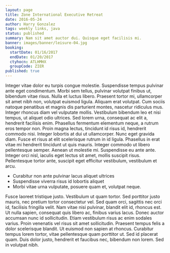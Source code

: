 ```yaml
---
layout: page
title: Zone International Executive Retreat
date: 2016-05-24
author: Harry Gonzalez
tags: weekly links, java
status: published
summary: Nam sit amet auctor dui. Quisque eget facilisis mi.
banner: images/banner/leisure-04.jpg
booking:
  startDate: 01/16/2017
  endDate: 01/20/2017
  ctyhocn: ATLHMHX
  groupCode: ZIER
published: true
---
```

Integer vitae dolor eu turpis congue molestie. Suspendisse tempus pulvinar ante eget condimentum. Morbi sem tellus, pulvinar volutpat finibus ut, bibendum vitae risus. Nulla et luctus libero. Praesent tortor mi, ullamcorper sit amet nibh non, volutpat euismod ligula. Aliquam erat volutpat. Cum sociis natoque penatibus et magnis dis parturient montes, nascetur ridiculus mus. Integer rhoncus diam vel vulputate mollis. Vestibulum bibendum leo et nisi tempus, ut aliquet odio ultrices. Sed lorem urna, consequat ac elit a, hendrerit facilisis enim. Phasellus fermentum elementum neque, a rutrum eros tempor non. Proin magna lectus, tincidunt id risus id, hendrerit commodo nisi. Integer lobortis at dui ut ullamcorper.
Nunc eget gravida diam. Fusce et risus at elit scelerisque rutrum in id ligula. Phasellus in erat vitae mi hendrerit tincidunt ut quis mauris. Integer commodo ut libero pellentesque semper. Aenean ut molestie mi. Suspendisse eu ante ante. Integer orci nisl, iaculis eget lectus sit amet, mollis suscipit risus. Pellentesque tortor ante, suscipit eget efficitur vestibulum, vestibulum et arcu.

* Curabitur non ante pulvinar lacus aliquet ultrices
* Suspendisse viverra risus id lobortis aliquet
* Morbi vitae urna vulputate, posuere quam et, volutpat neque.

Fusce laoreet tristique justo. Vestibulum ut quam tortor. Sed porttitor justo mauris, nec pretium tortor consectetur vel. Sed quam orci, sagittis nec orci id, facilisis fringilla velit. Nam vitae nisi pulvinar, blandit elit id, rhoncus est. Ut nulla sapien, consequat quis libero ac, finibus varius lacus. Donec auctor accumsan nunc id sollicitudin. Etiam vestibulum risus ac enim sodales varius. Proin venenatis vel risus sit amet sollicitudin. Praesent tempus felis a dolor scelerisque blandit. Ut euismod non sapien at rhoncus. Curabitur tempus lorem tortor, vitae pellentesque quam porttitor ut. Sed id placerat quam. Duis dolor justo, hendrerit et faucibus nec, bibendum non lorem. Sed in volutpat nibh.
